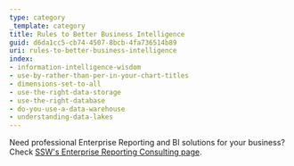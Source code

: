```yaml
---
type: category
_template: category
title: Rules to Better Business Intelligence
guid: d6da1cc5-cb74-4507-8bcb-4fa736514b89
uri: rules-to-better-business-intelligence
index:
- information-intelligence-wisdom
- use-by-rather-than-per-in-your-chart-titles
- dimensions-set-to-all
- use-the-right-data-storage
- use-the-right-database
- do-you-use-a-data-warehouse
- understanding-data-lakes
---
```


Need professional Enterprise Reporting and BI solutions for your business? Check [SSW's Enterprise Reporting Consulting page](https://ssw.com.au/consulting/enterprise-reporting).
